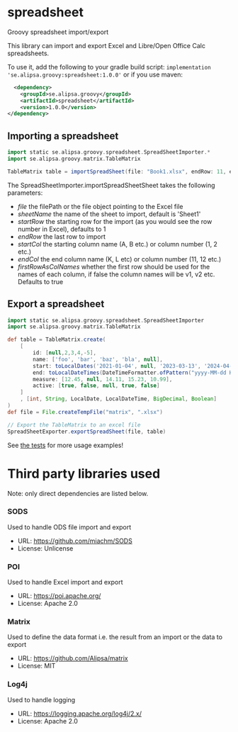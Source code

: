 # spreadsheet
Groovy spreadsheet import/export

This library can import and export Excel and Libre/Open Office Calc spreadsheets.

To use it, add the following to your gradle build script: `implementation 'se.alipsa.groovy:spreadsheet:1.0.0'`
or if you use maven:
```xml
  <dependency>
    <groupId>se.alipsa.groovy</groupId>
    <artifactId>spreadsheet</artifactId>
    <version>1.0.0</version>
</dependency>
```

## Importing a spreadsheet
```groovy
import static se.alipsa.groovy.spreadsheet.SpreadSheetImporter.*
import se.alipsa.groovy.matrix.TableMatrix

TableMatrix table = importSpreadSheet(file: "Book1.xlsx", endRow: 11, endCol: 4)
```
The SpreadSheetImporter.importSpreadSheetSheet takes the following parameters:
- _file_ the filePath or the file object pointing to the Excel file
- _sheetName_ the name of the sheet to import, default is 'Sheet1'
- _startRow_ the starting row for the import (as you would see the row number in Excel), defaults to 1
- _endRow_ the last row to import
- _startCol_ the starting column name (A, B etc.) or column number (1, 2 etc.)
- _endCol_ the end column name (K, L etc) or column number (11, 12 etc.)
- _firstRowAsColNames_ whether the first row should be used for the names of each column, if false the column names will be v1, v2 etc. Defaults to true

## Export a spreadsheet

```groovy
import static se.alipsa.groovy.spreadsheet.SpreadSheetImporter
import se.alipsa.groovy.matrix.TableMatrix

def table = TableMatrix.create(
    [
        id: [null,2,3,4,-5],
        name: ['foo', 'bar', 'baz', 'bla', null],
        start: toLocalDates('2021-01-04', null, '2023-03-13', '2024-04-15', '2025-05-20'),
        end: toLocalDateTimes(DateTimeFormatter.ofPattern("yyyy-MM-dd HH:mm:ss"), '2021-02-04 12:01:22', '2022-03-12 13:14:15', '2023-04-13 15:16:17', null, '2025-06-20 17:18:19'),
        measure: [12.45, null, 14.11, 15.23, 10.99],
        active: [true, false, null, true, false]
    ]
    , [int, String, LocalDate, LocalDateTime, BigDecimal, Boolean]
)
def file = File.createTempFile("matrix", ".xlsx")

// Export the TableMatrix to an excel file
SpreadSheetExporter.exportSpreadSheet(file, table)
```

See [the tests](https://github.com/Alipsa/spreadsheet/tree/main/src/test/groovy/spreadsheet) for more usage examples!

# Third party libraries used
Note: only direct dependencies are listed below.

### SODS 
Used to handle ODS file import and export
- URL: https://github.com/miachm/SODS
- License: Unlicense

### POI
Used to handle Excel import and export
- URL: https://poi.apache.org/
- License: Apache 2.0

### Matrix
Used to define the data format i.e. the result from an import or the data to export
- URL: https://github.com/Alipsa/matrix
- License: MIT

### Log4j
Used to handle logging
- URL: https://logging.apache.org/log4j/2.x/
- License: Apache 2.0